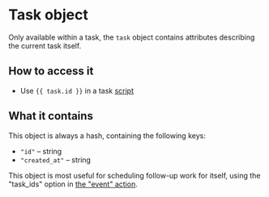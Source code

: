 # Task object

Only available within a task, the `task` object contains attributes describing the current task itself.

## How to access it

* Use `{{ task.id }}` in a task [script](https://help.usemechanic.com/tasks/scripts)

## What it contains

This object is always a hash, containing the following keys:

* `"id"` – string
* `"created_at"` – string

This object is most useful for scheduling follow-up work for itself, using the "task\_ids" option in [the "event" action](https://help.usemechanic.com/en/articles/1967813-the-event-action).

